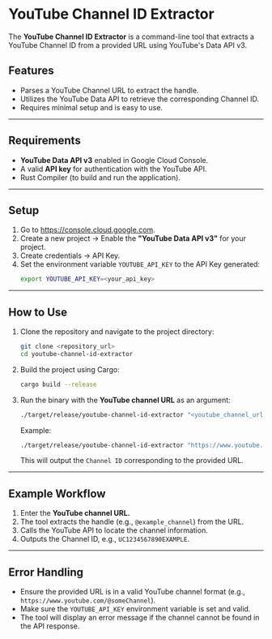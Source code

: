# YouTube Channel ID Extractor

The **YouTube Channel ID Extractor** is a command-line tool that extracts a YouTube Channel ID from a provided URL using YouTube's Data API v3.

## Features

- Parses a YouTube Channel URL to extract the handle.
- Utilizes the YouTube Data API to retrieve the corresponding Channel ID.
- Requires minimal setup and is easy to use.

---

## Requirements

- **YouTube Data API v3** enabled in Google Cloud Console.
- A valid **API key** for authentication with the YouTube API.
- Rust Compiler (to build and run the application).

---

## Setup

1. Go to <https://console.cloud.google.com>.
2. Create a new project → Enable the **"YouTube Data API v3"** for your project.
3. Create credentials → API Key.
4. Set the environment variable `YOUTUBE_API_KEY` to the API Key generated:
   ```bash
   export YOUTUBE_API_KEY=<your_api_key>
   ```

---

## How to Use

1. Clone the repository and navigate to the project directory:
   ```bash
   git clone <repository_url>
   cd youtube-channel-id-extractor
   ```
2. Build the project using Cargo:
   ```bash
   cargo build --release
   ```
3. Run the binary with the **YouTube channel URL** as an argument:
   ```bash
   ./target/release/youtube-channel-id-extractor "<youtube_channel_url>"
   ```

   Example:
   ```bash
   ./target/release/youtube-channel-id-extractor "https://www.youtube.com/@example_channel"
   ```

   This will output the `Channel ID` corresponding to the provided URL.

---

## Example Workflow

1. Enter the **YouTube channel URL.**
2. The tool extracts the handle (e.g., `@example_channel`) from the URL.
3. Calls the YouTube API to locate the channel information.
4. Outputs the Channel ID, e.g., `UC1234567890EXAMPLE`.

---

## Error Handling

- Ensure the provided URL is in a valid YouTube channel format (e.g., `https://www.youtube.com/@someChannel`).
- Make sure the `YOUTUBE_API_KEY` environment variable is set and valid.
- The tool will display an error message if the channel cannot be found in the API response.
